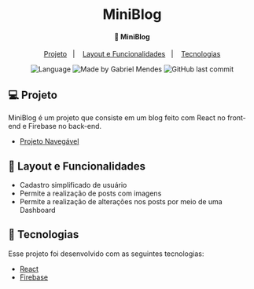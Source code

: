 <h1 align="center">
	MiniBlog
</h1>

<h4 align="center">
  🚀 MiniBlog
</h4>

<p align="center">
  <a href="#-projeto">Projeto</a>&nbsp;&nbsp;&nbsp;|&nbsp;&nbsp;&nbsp;
  <a href="#-layout-e-funcionalidades">Layout e Funcionalidades</a>&nbsp;&nbsp;&nbsp;|&nbsp;&nbsp;&nbsp;
  <a href="#-tecnologias">Tecnologias</a>
</p>

<p align="center">		 

  <img alt="Language" src="https://img.shields.io/github/languages/top/gabrielsmm/mini-blog?style=for-the-badge">
	
  <img alt="Made by Gabriel Mendes" src="https://img.shields.io/github/languages/count/gabrielsmm/mini-blog?style=for-the-badge">

  <img alt="GitHub last commit" src="https://img.shields.io/github/last-commit/gabrielsmm/mini-blog?style=for-the-badge">
  
</p>

## 💻 Projeto

MiniBlog é um projeto que consiste em um blog feito com React no front-end e Firebase no back-end.

- [Projeto Navegável](https://mini-blog-gm.netlify.app)

## 🔖 Layout e Funcionalidades

- Cadastro simplificado de usuário
- Permite a realização de posts com imagens
- Permite a realização de alterações nos posts por meio de uma Dashboard

## 🚀 Tecnologias

Esse projeto foi desenvolvido com as seguintes tecnologias:

- [React](https://pt-br.reactjs.org)
- [Firebase](https://firebase.google.com/?hl=pt-br)